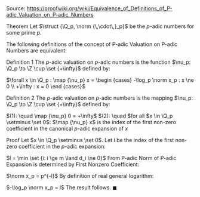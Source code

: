 # 

Source: https://proofwiki.org/wiki/Equivalence_of_Definitions_of_P-adic_Valuation_on_P-adic_Numbers



Theorem
Let $\struct {\Q_p, \norm {\,\cdot\,}_p}$ be the $p$-adic numbers for some prime $p$.

The following definitions of the concept of P-adic Valuation on P-adic Numbers are equivalent:


Definition 1
The $p$-adic valuation on $p$-adic numbers is the function $\nu_p: \Q_p \to \Z \cup \set {+\infty}$ defined by:

$\forall x \in \Q_p : \map {\nu_p} x = \begin {cases}
-\log_p \norm x_p : x \ne 0 \\
+\infty : x = 0
\end {cases}$

Definition 2
The $p$-adic valuation on $p$-adic numbers is the mapping $\nu_p: \Q_p \to \Z \cup \set {+\infty}$ defined by:

$(1): \quad \map {\nu_p} 0 = +\infty$
$(2): \quad $for all $x \in \Q_p \setminus \set 0$:
$\map {\nu_p} x$ is the index of the first non-zero coefficient in the canonical $p$-adic expansion of $x$


Proof
Let $x \in \Q_p \setminus \set 0$.
Let $l$ be the index of the first non-zero coefficient in the $p$-adic expansion:

$l = \min \set {i: i \ge m \land d_i \ne 0}$
From P-adic Norm of P-adic Expansion is determined by First Nonzero Coefficient:

$\norm x_p = p^{-l}$
By definition of real general logarithm:

$-\log_p \norm x_p = l$
The result follows.
$\blacksquare$





